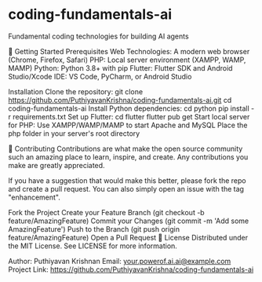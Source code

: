 # coding-fundamentals-ai
Fundamental coding technologies for building AI agents

🚀 Getting Started
Prerequisites
Web Technologies: A modern web browser (Chrome, Firefox, Safari)
PHP: Local server environment (XAMPP, WAMP, MAMP)
Python: Python 3.8+ with pip
Flutter: Flutter SDK and Android Studio/Xcode
IDE: VS Code, PyCharm, or Android Studio

Installation
Clone the repository:
git clone https://github.com/PuthiyavanKrishna/coding-fundamentals-ai.git
cd coding-fundamentals-ai
Install Python dependencies:
cd python
pip install -r requirements.txt
Set up Flutter:
cd flutter
flutter pub get
Start local server for PHP:
Use XAMPP/WAMP/MAMP to start Apache and MySQL
Place the php folder in your server's root directory

🤝 Contributing
Contributions are what make the open source community such an amazing place to learn, inspire, and create. Any contributions you make are greatly appreciated.

If you have a suggestion that would make this better, please fork the repo and create a pull request. You can also simply open an issue with the tag "enhancement".

Fork the Project
Create your Feature Branch (git checkout -b feature/AmazingFeature)
Commit your Changes (git commit -m 'Add some AmazingFeature')
Push to the Branch (git push origin feature/AmazingFeature)
Open a Pull Request
📄 License
Distributed under the MIT License. See LICENSE for more information.

Author: Puthiyavan Krishnan
Email: your.powerof.ai.ai@example.com
Project Link: https://github.com/PuthiyavanKrishna/coding-fundamentals-ai
